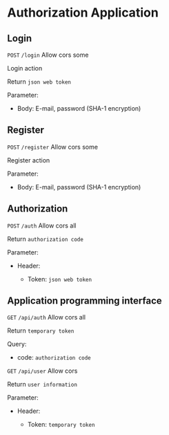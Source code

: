# Authorization Application

## Login

`POST` `/login` Allow cors some

Login action

Return `json web token`

Parameter:

 - Body: E-mail, password (SHA-1 encryption)

## Register

`POST` `/register` Allow cors some

Register action

Parameter:

 - Body: E-mail, password (SHA-1 encryption)

## Authorization

`POST` `/auth` Allow cors all

Return `authorization code`

Parameter:

 - Header:

   - Token: `json web token`

## Application programming interface

`GET` `/api/auth` Allow cors all

Return `temporary token`

Query: 
  + code: `authorization code`

`GET` `/api/user` Allow cors

Return `user information`

Parameter:

 - Header:

   - Token: `temporary token`
